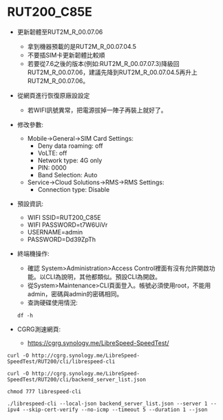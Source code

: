 # RUT200_C85E
+ 更新韌體至RUT2M_R_00.07.06
  + 拿到機器預載的是RUT2M_R_00.07.04.5
  + 不要插SIM卡更新韌體比較順
  + 若要從7.6之後的版本(例如:RUT2M_R_00.07.07.3)降級回RUT2M_R_00.07.06，建議先降到RUT2M_R_00.07.04.5再升上RUT2M_R_00.07.06。
+ 從網頁進行恢復原廠設設定
  + 若WIFI訊號異常，把電源拔掉一陣子再裝上就好了。
+ 修改參數:
  + Mobile->General->SIM Card Settings:
    + Deny data roaming: off
    + VoLTE: off
    + Network type: 4G only
    + PIN: 0000
    + Band Selection: Auto
  + Service->Cloud Solutions->RMS->RMS Settings:
    + Connection type: Disable
+ 預設資訊:
  + WIFI SSID=RUT200_C85E
  + WIFI PASSWORD=t7W6UiVr
  + USERNAME=admin
  + PASSWORD=Dd39ZpTh

+ 終端機操作:
  + 確認 System>Administration>Access Control裡面有沒有允許開啟功能。以CLI為說明，其他都類似。預設CLI為開啟。
  + 從System>Maintenance>CLI頁面登入。帳號必須使用root，不能用admin，密碼與admin的密碼相同。
  + 查詢硬碟使用情況:
  ```
  df -h
  ```



+ CGRG測速網頁:
  + https://cgrg.synology.me/LibreSpeed-SpeedTest/

```
curl -O http://cgrg.synology.me/LibreSpeed-SpeedTest/RUT200/cli/librespeed-cli
```

```
curl -O http://cgrg.synology.me/LibreSpeed-SpeedTest/RUT200/cli/backend_server_list.json
```

```
chmod 777 librespeed-cli
```

```
./librespeed-cli --local-json backend_server_list.json --server 1 --ipv4 --skip-cert-verify --no-icmp --timeout 5 --duration 1 --json
```
